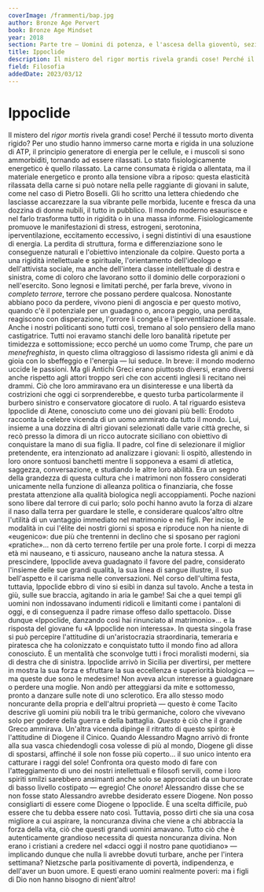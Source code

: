 ```yaml
---
coverImage: /frammenti/bap.jpg
author: Bronze Age Pervert
book: Bronze Age Mindset
year: 2018
section: Parte tre — Uomini di potenza, e l'ascesa della gioventù, sezione 51
title: Ippoclide 
description: Il mistero del rigor mortis rivela grandi cose! Perché il tessuto morto diventa rigido? Uno studio ha immerso carne morta e rigida in una soluzione di ATP, il principio generatore di energia per le cellule
field: Filosofia 
addedDate: 2023/03/12
---
```


# Ippoclide

Il mistero del *rigor mortis* rivela grandi cose! Perché il tessuto morto diventa rigido? Per uno studio hanno immerso carne morta e rigida in una soluzione di ATP, il principio generatore di energia per le cellule, e i muscoli si sono ammorbiditi, tornando ad essere rilassati. Lo stato fisiologicamente energetico è quello rilassato. La carne consumata è rigida o allentata, ma il materiale energetico e pronto alla tensione vibra a riposo: questa elasticità rilassata della carne si può notare nella pelle raggiante di giovani in salute, come nel caso di Pietro Boselli. Gli ho scritto una lettera chiedendo che lasciasse accarezzare la sua vibrante pelle morbida, lucente e fresca da una dozzina di donne nubili, il tutto in pubblico. Il mondo moderno esaurisce e nel farlo trasforma tutto in rigidità o in una massa informe. Fisiologicamente promuove le manifestazioni di stress, estrogeni, serotonina, iperventilazione, eccitamento eccessivo, i segni distintivi di una esaustione di energia. La perdita di struttura, forma e differenziazione sono le conseguenze naturali e l'obiettivo intenzionale da colpire. Questo porta a una rigidità intellettuale e spirituale, l'orientamento dell'ideologo e dell'attivista sociale, ma anche dell'intera classe intellettuale di destra e sinistra, come di coloro che lavorano sotto il dominio delle corporazioni o nell'esercito. Sono legnosi e limitati perché, per farla breve, vivono in *completo terrore*, terrore che possano perdere qualcosa. Nonostante abbiano poco da perdere, vivono pieni di angoscia e per questo motivo, quando c'è il potenziale per un guadagno o, ancora peggio, una perdita, reagiscono con disperazione, l'orrore li congela e l'iperventilazione li assale. Anche i nostri politicanti sono tutti così, tremano al solo pensiero della mano castigatrice. Tutti noi eravamo stanchi delle loro banalità ripetute per timidezza e sottomissione; ecco perché un uomo come Trump, che pare *un menefreghista*, in questo clima oltraggioso di lassismo ridesta gli animi e dà gioia con lo sbeffeggio e l'energia — lui seduce. In breve: il mondo moderno uccide le passioni. Ma gli Antichi Greci erano piuttosto diversi, erano diversi anche rispetto agli attori troppo seri che con accenti inglesi li recitano nei drammi. Ciò che loro ammiravano era un disinteresse e una libertà da costrizioni che oggi ci sorprenderebbe, e questo turba particolarmente il burbero sinistro e conservatore giocatore di ruolo. A tal riguardo esisteva Ippoclide di Atene, conosciuto come uno dei giovani più belli: Erodoto racconta la celebre vicenda di un uomo ammirato da tutto il mondo. Lui, insieme a una dozzina di altri giovani selezionati dalle varie città greche, si recò presso la dimora di un ricco autocrate siciliano con obiettivo di conquistare la mano di sua figlia. Il padre, col fine di selezionare il miglior pretendente, era intenzionato ad analizzare i giovani: li ospitò, allestendo in loro onore sontuosi banchetti mentre li sopponeva a esami di atletica, saggezza, conversazione, e studiando le altre loro abilità. Era un segno della grandezza di questa cultura che i matrimoni non fossero considerati unicamente nella funzione di alleanza politica o finanziaria, che fosse prestata attenzione alla qualità biologica negli accoppiamenti. Poche nazioni sono libere dal terrore di cui parlo; solo pochi hanno avuto la forza di alzare il naso dalla terra per guardare le stelle, e considerare qualcos'altro oltre l'utilità di un vantaggio immediato nel matrimonio e nei figli. Per inciso, le modalità in cui l'élite dei nostri giorni si sposa e riproduce non ha niente di «eugenico»: due più che trentenni in declino che si sposano per ragioni «pratiche»... non dà certo terreno fertile per una prole forte. I corpi di mezza età mi nauseano, e ti assicuro, nauseano anche la natura stessa. A prescindere, Ippoclide aveva guadagnato il favore del padre, considerato l'insieme delle sue grandi qualità, la sua linea di sangue illustre, il suo bell'aspetto e il carisma nelle conversazioni. Nel corso dell'ultima festa, tuttavia, Ippoclide ebbro di vino si esibì in danza sul tavolo. Anche a testa in giù, sulle sue braccia, agitando in aria le gambe! Sai che a quei tempi gli uomini non indossavano indumenti ridicoli e limitanti come i pantaloni di oggi, e di conseguenza il padre rimase offeso dallo spettacolo. Disse dunque «Ippoclide, danzando così hai rinunciato al matrimonio»... e la risposta del giovane fu «A Ippoclide non interessa». In questa singola frase si può percepire l'attitudine di un'aristocrazia straordinaria, temeraria e piratesca che ha colonizzato e conquistato tutto il mondo fino ad allora conosciuto. È un mentalità che sconvolge tutti i froci moralisti moderni, sia di destra che di sinistra. Ippoclide arrivò in Sicilia per divertirsi, per mettere in mostra la sua forza e sfruttare la sua eccellenza e superiorità biologica — ma queste due sono le medesime! Non aveva alcun interesse a guadagnare o perdere una moglie. Non andò per atteggiarsi da mite e sottomesso, pronto a danzare sulle note di uno sclerotico. Era allo stesso modo noncurante della propria e dell'altrui proprietà — questo è come Tacito descrive gli uomini più nobili tra le tribù germaniche, coloro che vivevano solo per godere della guerra e della battaglia. *Questo* è ciò che il grande Greco ammirava. Un'altra vicenda dipinge il ritratto di questo spirito: è l'attitudine di Diogene il Cinico. Quando Alessandro Magno arrivò di fronte alla sua vasca chiedendogli cosa volesse di più al mondo, Diogene gli disse di spostarsi, affinché il sole non fosse più coperto... il suo unico intento era catturare i raggi del sole! Confronta ora questo modo di fare con l'atteggiamento di uno dei nostri intellettuali e filosofi servili, come i loro spiriti smilzi sarebbero ansimanti anche solo se approcciati da un burocrate di basso livello costipato — egregio! Che *onore*! Alessandro disse che se non fosse stato Alessandro avrebbe desiderato essere Diogene. Non posso consigliarti di essere come Diogene o Ippoclide. È una scelta difficile, può essere che tu debba essere nato così. Tuttavia, posso dirti che sia una cosa migliore a cui aspirare, la noncuranza divina che viene a chi abbraccia la forza della vita, ciò che questi grandi uomini amavano. Tutto ciò che è autenticamente grandioso necessita di questa noncuranza divina. Non erano i cristiani a credere nel «dacci oggi il nostro pane quotidiano» — implicando dunque che nulla li avrebbe dovuti turbare, anche per l'intera settimana? Nietzsche parla positivamente di povertà, indipendenza, e dell'aver un buon umore. E questi erano uomini realmente poveri: ma i figli di Dio non hanno bisogno di nient'altro!


